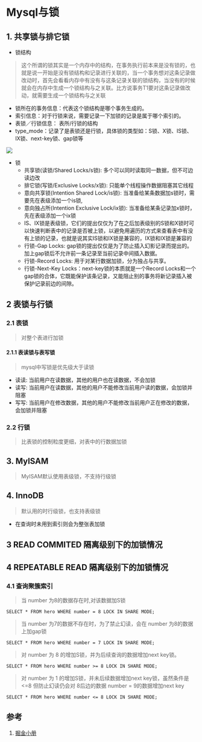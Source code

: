 # Mysql与锁
## 1. 共享锁与排它锁
*  锁结构
> 这个所谓的锁其实是一个内存中的结构，在事务执行前本来是没有锁的，也就是说一开始是没有锁结构和记录进行关联的，当一个事务想对这条记录做改动时，首先会看看内存中有没有与这条记录关联的锁结构，当没有的时候就会在内存中生成一个锁结构与之关联。比方说事务T1要对这条记录做改动，就需要生成一个锁结构与之关联

* 锁所在的事务信息：代表这个锁结构是哪个事务生成的。
* 索引信息：对于行锁来说，需要记录一下加锁的记录是属于哪个索引的。
* 表锁／行锁信息： 表所/行锁的结构
* type_mode：记录了是表锁还是行锁，具体锁的类型如：S锁、X锁、IS锁、IX锁、next-key锁、gap锁等

![](./images/construction_lock.png)

*  锁
    * 共享锁(读锁/Shared Locks/s锁): 多个可以同时读取同一数据，但不可边读边改
    * 排它锁(写锁/Exclusive Locks/x锁): 只能单个线程操作数据阻塞其它线程
    * 意向共享锁(Intention Shared Lock/is锁): 当准备给某条数据加s锁时，需要先在表级添加一个is锁,
    * 意向独占所(Intention Exclusive Lock/ix锁): 当准备给某条记录加x锁时，先在表级添加一个ix锁
    * IS、IX锁是表级锁，它们的提出仅仅为了在之后加表级别的S锁和X锁时可以快速判断表中的记录是否被上锁，以避免用遍历的方式来查看表中有没有上锁的记录，也就是说其实IS锁和IX锁是兼容的，IX锁和IX锁是兼容的
    * 行锁-Gap Locks: gap锁的提出仅仅是为了防止插入幻影记录而提出的。加上gap锁后不允许前一条记录至当前记录中间插入数据。
    * 行锁-Record Locks: 用于对某行数据加锁，分为独占与共享。
    * 行锁-Next-Key Locks：next-key锁的本质就是一个Record Locks和一个gap锁的合体，它既能保护该条记录，又能阻止别的事务将新记录插入被保护记录前边的间隙。
## 2 表锁与行锁
### 2.1 表锁
> 对整个表进行加锁
#### 2.1.1 表读锁与表写锁
> mysql中写锁是优先级大于读锁
* 读读: 当前用户在读数据，其他的用户也在读数据，不会加锁
* 读写: 当前用户在读数据，其他的用户不能修改当前用户读的数据，会加锁并阻塞
* 写写: 当前用户在修改数据，其他的用户不能修改当前用户正在修改的数据，会加锁并阻塞
### 2.2 行锁
> 比表锁的控制粒度更细，对表中的行数据加锁


## 3. MyISAM
> MyISAM默认使用表级锁，不支持行级锁
## 4. InnoDB
> 默认用的时行级锁，也支持表级锁 
* 在查询时未用到索引则会为整张表加锁

## 3 READ COMMITED 隔离级别下的加锁情况

## 4 REPEATABLE READ 隔离级别下的加锁情况
### 4.1 查询聚簇索引
> 当 number 为8的数据存在时,对该数据加S锁
```
SELECT * FROM hero WHERE number = 8 LOCK IN SHARE MODE;
```
> 当 number 为7的数据不存在时，为了禁止幻读，会在 number 为8的数据上加gap锁
``` 
SELECT * FROM hero WHERE number = 7 LOCK IN SHARE MODE;
```
> 对 number 为 8 的增加S锁，并为后续查询的数据增加next key锁。
```
SELECT * FROM hero WHERE number >= 8 LOCK IN SHARE MODE;
```
>  对 number 为 1 的增加S锁，并未后续数据增加next key锁，虽然条件是<=8 但防止幻读仍会对 8后边的数据 number = 9的数据增加next key
```
SELECT * FROM hero WHERE number <= 8 LOCK IN SHARE MODE;
```

## 参考
1. [掘金小册](https://juejin.im/book/5bffcbc9f265da614b11b731)